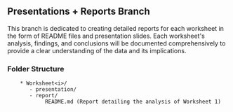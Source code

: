 ## Presentations + Reports Branch

This branch is dedicated to creating detailed reports for each worksheet in the form of README files and presentation slides. Each worksheet's analysis, findings, and conclusions will be documented comprehensively to provide a clear understanding of the data and its implications.

### Folder Structure

        * Worksheet<i>/  
           - presentation/  
           - report/  
                README.md (Report detailing the analysis of Worksheet 1)  
        